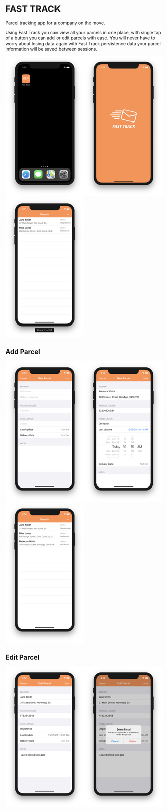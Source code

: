 # FAST TRACK

Parcel tracking app for a company on the move. 

Using Fast Track you can view all your parcels in one place, with single tap of a button you can add or edit parcels with ease. You will never have to worry about losing data again with Fast Track persistence data your parcel information will be saved between sessions.

<img src="https://github.com/johrobbins/fast-track/blob/master/Resources/AppIconHomeScreen.png" width="250px" /><img src="https://github.com/johrobbins/fast-track/blob/master/Resources/LaunchScreen.png" width="250px" /><img src="https://github.com/johrobbins/fast-track/blob/master/Resources/ParcelListView.png" width="250px" />

  
## Add Parcel

<img src="https://github.com/johrobbins/fast-track/blob/master/Resources/NewParcelView.png" width="250px" /><img src="https://github.com/johrobbins/fast-track/blob/master/Resources/NewParcelViewWithContent.png" width="250px" /><img src="https://github.com/johrobbins/fast-track/blob/master/Resources/ParcelListViewNewItem.png" width="250px" />

  
## Edit Parcel

<img src="https://github.com/johrobbins/fast-track/blob/master/Resources/EditParcelView.png" width="250px" /><img src="https://github.com/johrobbins/fast-track/blob/master/Resources/DeleteParcelView.png" width="250px" />
